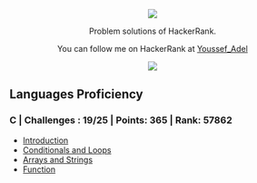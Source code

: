 <p align="center">
	<a href="https://www.hackerrank.com/youssefadel1502?hr_r=1">
		<img src="https://cloud.githubusercontent.com/assets/19765741/25342064/d17a563c-28d8-11e7-83fc-763d4ab4820a.jpg">
	</a>
</p>
<p align="center">
    Problem solutions of HackerRank.
</p>
<p align="center">
	You can follow me on HackerRank at <a href="https://www.hackerrank.com/youssefadel1502?hr_r=1"> Youssef_Adel </a>
</p>
<p align="center">
	<img src="https://img.shields.io/badge/Latest%20Update-29/6/2023-brightgreen.svg">
</p>



## Languages Proficiency

### C | Challenges : 19/25 | Points: 365 | Rank: 57862
- [Introduction](https://github.com/Youssef1502/HackerRank/tree/main/C/Introduction)
- [Conditionals and Loops](https://github.com/Youssef1502/HackerRank/tree/main/C/Conditionals%20and%20Loops)
- [Arrays and Strings](https://github.com/Youssef1502/HackerRank/tree/main/C/Arrays%20and%20Strings)
- [Function](https://github.com/Youssef1502/HackerRank/tree/main/C/Function)
